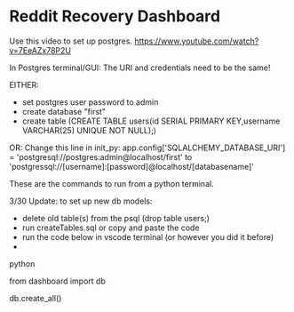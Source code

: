 # Reddit Recovery Dashboard
 
Use this video to set up postgres. https://www.youtube.com/watch?v=7EeAZx78P2U

In Postgres terminal/GUI: The URI and credentials need to be the same!

EITHER:
- set postgres user password to admin
- create database "first"
- create table (CREATE TABLE users(id SERIAL PRIMARY KEY,username VARCHAR(25) UNIQUE NOT NULL);)

OR: 
Change this line in init_py:
app.config['SQLALCHEMY_DATABASE_URI'] = 'postgresql://postgres:admin@localhost/first'
to
'postgressql://[username]:[password]@localhost/[databasename]'

These are the commands to run from a python terminal. 

3/30 Update: to set up new db models:
- delete old table(s) from the psql (drop table users;)
- run createTables.sql or copy and paste the code
- run the code below in vscode terminal (or however you did it before)
- 
python

from dashboard import db

db.create_all()


